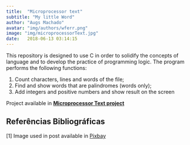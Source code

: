 ```yaml
---
title:  "Microprocessor text"
subtitle: "My little Word"
author: "Augs Machado"
avatar: "img/authors/wferr.png"
image: "img/microprocessorText.jpg"
date:   2018-06-13 03:14:15
---
```


This repository is designed to use C in order to solidify the concepts of language and to develop the practice of programming logic. The program performs the following functions:
1. Count characters, lines and words of the file;
2. Find and show words that are palindromes (words only);
3. Add integers and positive numbers and show result on the screen

Project available in **[Microprocessor Text project](https://github.com/augsmachado/microprocessorText/)**

## Referências Bibliográficas
[1] Image used in post available in [Pixbay](https://pixabay.com/pt/vectors/editor-de-texto-escrito-documento-1794110/)
